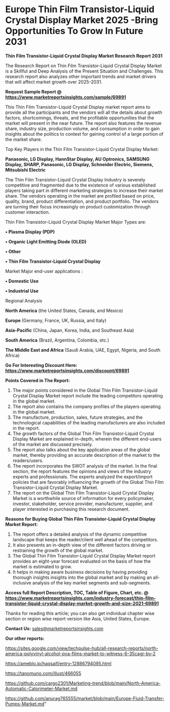 # Europe Thin Film Transistor-Liquid Crystal Display Market 2025 -Bring Opportunities To Grow In Future 2031

<strong>Thin Film Transistor-Liquid Crystal Display Market Research Report 2031</strong>

The Research Report on Thin Film Transistor-Liquid Crystal Display Market is a Skillful and Deep Analysis of the Present Situation and Challenges. This research report also analyzes other important trends and market drivers that will affect market growth over 2025-2031.

<strong>Request Sample Report @ <a href=https://www.marketreportsinsights.com/sample/69891>https://www.marketreportsinsights.com/sample/69891</a></strong>

This Thin Film Transistor-Liquid Crystal Display market report aims to provide all the participants and the vendors will all the details about growth factors, shortcomings, threats, and the profitable opportunities that the market will present in the near future. The report also features the revenue share, industry size, production volume, and consumption in order to gain insights about the politics to contest for gaining control of a large portion of the market share.

Top Key Players in the Thin Film Transistor-Liquid Crystal Display Market:

<strong>Panasonic, LG Display, HannStar Display, AU Optronics, SAMSUNG Display, SHARP, Panasonic, LG Display, Schneider Electric, Siemens, Mitsubishi Electric</strong>

The Thin Film Transistor-Liquid Crystal Display Industry is severely competitive and fragmented due to the existence of various established players taking part in different marketing strategies to increase their market share. The vendors operating in the market are profiled based on price, quality, brand, product differentiation, and product portfolio. The vendors are turning their focus increasingly on product customization through customer interaction.

Thin Film Transistor-Liquid Crystal Display Market Major Types are:

<strong>• Plasma Display (PDP)

• Organic Light Emitting Diode (OLED)

• Other

• Thin Film Transistor-Liquid Crystal Display</strong>

Market Major end-user applications :

<strong>• Domestic Use

• Industrial Use</strong>

Regional Analysis

</u><strong><b>North America</b></strong> (the United States, Canada, and Mexico)

<strong><b>Europe </b></strong>(Germany, France, UK, Russia, and Italy)

<strong><b>Asia-Pacific</b></strong> (China, Japan, Korea, India, and Southeast Asia)

<strong><b>South America</b></strong> (Brazil, Argentina, Colombia, etc.)

<strong><b>The Middle East and Africa</b></strong> (Saudi Arabia, UAE, Egypt, Nigeria, and South Africa)

<strong>Go For Interesting Discount Here: <a href=https://www.marketreportsinsights.com/discount/69891>https://www.marketreportsinsights.com/discount/69891</a></strong>

<strong>Points Covered in The Report:</strong>
<ol>
  <li>The major points considered in the Global Thin Film Transistor-Liquid Crystal Display Market report include the leading competitors operating in the global market.</li>
  <li>The report also contains the company profiles of the players operating in the global market.</li>
  <li>The manufacture, production, sales, future strategies, and the technological capabilities of the leading manufacturers are also included in the report.</li>
  <li>The growth factors of the Global Thin Film Transistor-Liquid Crystal Display Market are explained in-depth, wherein the different end-users of the market are discussed precisely.</li>
  <li>The report also talks about the key application areas of the global market, thereby providing an accurate description of the market to the readers/users.</li>
  <li>The report incorporates the SWOT analysis of the market. In the final section, the report features the opinions and views of the industry experts and professionals. The experts analyzed the export/import policies that are favorably influencing the growth of the Global Thin Film Transistor-Liquid Crystal Display Market.</li>
  <li>The report on the Global Thin Film Transistor-Liquid Crystal Display Market is a worthwhile source of information for every policymaker, investor, stakeholder, service provider, manufacturer, supplier, and player interested in purchasing this research document.</li>
</ol>
<strong>Reasons for Buying Global Thin Film Transistor-Liquid Crystal Display Market Report:</strong>

<ol>
  <li>The report offers a detailed analysis of the dynamic competitive landscape that keeps the reader/client well ahead of the competitors.</li>
  <li>It also presents an in-depth view of the different factors driving or restraining the growth of the global market.</li>
  <li>The Global Thin Film Transistor-Liquid Crystal Display Market report provides an eight-year forecast evaluated on the basis of how the market is estimated to grow.</li>
  <li>It helps in making aware business decisions by having providing thorough insights insights into the global market and by making an all-inclusive analysis of the key market segments and sub-segments.</li>
</ol>
<strong>Access full Report Description, TOC, Table of Figure, Chart, etc. @ <a href=https://www.marketreportsinsights.com/industry-forecast/thin-film-transistor-liquid-crystal-display-market-growth-and-size-2021-69891>https://www.marketreportsinsights.com/industry-forecast/thin-film-transistor-liquid-crystal-display-market-growth-and-size-2021-69891</a></strong>


Thanks for reading this article; you can also get individual chapter wise section or region wise report version like Asia, United States, Europe.

<strong>Contact Us:</strong>
sales@marketreportsinsights.com

<strong>Our other reports:</strong>

<a href=https://sites.google.com/view/techpulse-hub/all-research-reports/north-america-polyvinyl-alcohol-pva-films-market-to-witness-6-35cagr-by-2>https://sites.google.com/view/techpulse-hub/all-research-reports/north-america-polyvinyl-alcohol-pva-films-market-to-witness-6-35cagr-by-2</a>

<a href=https://ameblo.jp/haqsaif/entry-12886794095.html>https://ameblo.jp/haqsaif/entry-12886794095.html</a>

<a href=https://tanomuno.com/illust/466055>https://tanomuno.com/illust/466055</a>

<a href=https://github.com/cargo2301/Marketing-trend/blob/main/North-America-Automatic-Calorimeter-Market.md>https://github.com/cargo2301/Marketing-trend/blob/main/North-America-Automatic-Calorimeter-Market.md</a>

<a href=https://github.com/anurag765555/market/blob/main/Europe-Fluid-Transfer-Pumps-Market.md>https://github.com/anurag765555/market/blob/main/Europe-Fluid-Transfer-Pumps-Market.md</a>"
